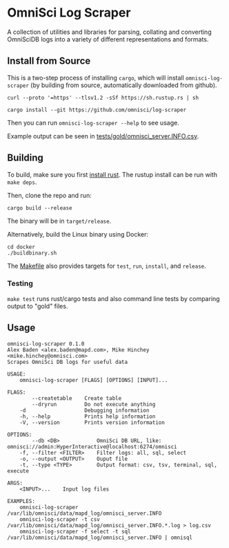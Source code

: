 # OmniSci Log Scraper

A collection of utilities and libraries for parsing, collating and converting
OmniSciDB logs into a variety of different representations and formats.


## Install from Source

This is a two-step process of installing `cargo`, which will
install `omnisci-log-scraper` (by building from source, automatically downloaded from github).

```
curl --proto '=https' --tlsv1.2 -sSf https://sh.rustup.rs | sh

cargo install --git https://github.com/omnisci/log-scraper
```

Then you can run `omnisci-log-scraper --help` to see usage.

Example output can be seen in [tests/gold/omnisci_server.INFO.csv](tests/gold/omnisci_server.INFO.csv).


## Building

To build, make sure you first [install rust](https://www.rust-lang.org/tools/install).
The rustup install can be run with `make deps`.

Then, clone the repo and run:

```
cargo build --release
```

The binary will be in `target/release`. 

Alternatively, build the Linux binary using Docker:
```
cd docker
./buildbinary.sh
```

The [Makefile](Makefile) also provides targets for `test`, `run`, `install`, and `release`.


### Testing

`make test` runs rust/cargo tests and also command line tests by comparing output to "gold" files.


## Usage

```
omnisci-log-scraper 0.1.0
Alex Baden <alex.baden@mapd.com>, Mike Hinchey <mike.hinchey@omnisci.com>
Scrapes OmniSci DB logs for useful data

USAGE:
    omnisci-log-scraper [FLAGS] [OPTIONS] [INPUT]...

FLAGS:
        --createtable    Create table
        --dryrun         Do not execute anything
    -d                   Debugging information
    -h, --help           Prints help information
    -V, --version        Prints version information

OPTIONS:
        --db <DB>            OmniSci DB URL, like: omnisci://admin:HyperInteractive@localhost:6274/omnisci
    -f, --filter <FILTER>    Filter logs: all, sql, select
    -o, --output <OUTPUT>    Ouput file
    -t, --type <TYPE>        Output format: csv, tsv, terminal, sql, execute

ARGS:
    <INPUT>...    Input log files

EXAMPLES:
    omnisci-log-scraper /var/lib/omnisci/data/mapd_log/omnisci_server.INFO
    omnisci-log-scraper -t csv /var/lib/omnisci/data/mapd_log/omnisci_server.INFO.*.log > log.csv
    omnisci-log-scraper -f select -t sql /var/lib/omnisci/data/mapd_log/omnisci_server.INFO | omnisql
```
